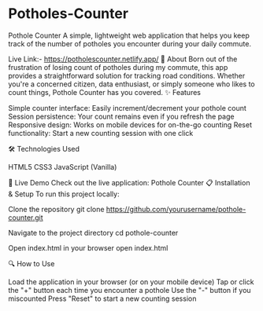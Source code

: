# Potholes-Counter
Pothole Counter
A simple, lightweight web application that helps you keep track of the number of potholes you encounter during your daily commute.

Live Link:- https://potholescounter.netlify.app/
🚗 About
Born out of the frustration of losing count of potholes during my commute, this app provides a straightforward solution for tracking road conditions. Whether you're a concerned citizen, data enthusiast, or simply someone who likes to count things, Pothole Counter has you covered.
✨ Features

Simple counter interface: Easily increment/decrement your pothole count
Session persistence: Your count remains even if you refresh the page
Responsive design: Works on mobile devices for on-the-go counting
Reset functionality: Start a new counting session with one click

🛠️ Technologies Used

HTML5
CSS3
JavaScript (Vanilla)

🚀 Live Demo
Check out the live application: Pothole Counter
📋 Installation & Setup
To run this project locally:

Clone the repository
git clone https://github.com/yourusername/pothole-counter.git

Navigate to the project directory
cd pothole-counter

Open index.html in your browser
open index.html


🔍 How to Use

Load the application in your browser (or on your mobile device)
Tap or click the "+" button each time you encounter a pothole
Use the "-" button if you miscounted
Press "Reset" to start a new counting session
